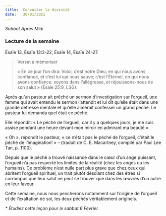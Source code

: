 ```yaml
---
title:  Convoiter la divinité
date:   30/01/2021
---
```


_Sabbat Après Midi_

### Lecture de la semaine
Ésaïe 13, Ésaïe 13:2-22, Ésaïe 14, Ésaïe 24-27.

> <p>Verset à mémoriser</p>
> « En ce jour l’on dira: Voici, c’est notre Dieu, en qui nous avons confiance, et c’est lui qui nous sauve; c’est l’Éternel, en qui nous avons confiance; soyons dans l’allégresse, et réjouissons-nous de son salut » (Ésaïe 25:9, LSG).

Après qu’un pasteur ait prêché un sermon d’investigation sur l’orgueil, une femme qui avait entendu le sermon l’attendit et lui dit qu’elle était dans une grande détresse mentale et qu’elle aimerait confesser un grand péché. Le pasteur lui demanda quel était ce péché.

Elle répondit: « Le péché de l’orgueil, car il y a quelques jours, je me suis assise pendant une heure devant mon miroir en admirant ma beauté ».

« Oh », répondit le pasteur, « ce n’était pas le péché de l’orgueil, c’était le péché de l’imagination! » – (traduit de C. E. Macartney, compilé par Paul Lee Tan, p. 1100).

Depuis que le péché a trouvé naissance dans le cœur d’un ange puissant, l’orgueil n’a pas respecté les limites de la réalité (chez les anges ou les humains). Ce problème n’est nulle part plus grave que chez ceux qui abritent l’orgueil spirituel, un trait plutôt désolant chez des êtres si corrompus que leur salut ne peut se trouver que dans les œuvres d’un autre en leur faveur.

Cette semaine, nous nous pencherons notamment sur l’origine de l’orgueil et de l’exaltation de soi, les deux péchés véritablement originels.

_* Étudiez cette leçon pour le sabbat 6 Février._
